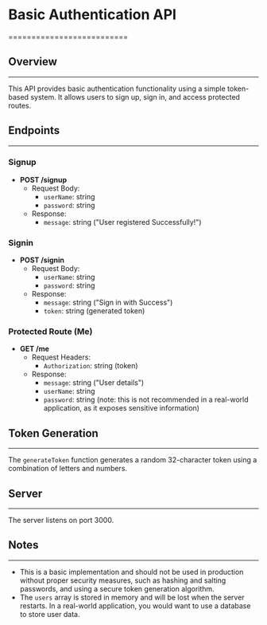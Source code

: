 # Basic Authentication API

==========================

## Overview

---

This API provides basic authentication functionality using a simple token-based system. It allows users to sign up, sign in, and access protected routes.

## Endpoints

---

### Signup

- **POST /signup**
  - Request Body:
    - `userName`: string
    - `password`: string
  - Response:
    - `message`: string ("User registered Successfully!")

### Signin

- **POST /signin**
  - Request Body:
    - `userName`: string
    - `password`: string
  - Response:
    - `message`: string ("Sign in with Success")
    - `token`: string (generated token)

### Protected Route (Me)

- **GET /me**
  - Request Headers:
    - `Authorization`: string (token)
  - Response:
    - `message`: string ("User details")
    - `userName`: string
    - `password`: string (note: this is not recommended in a real-world application, as it exposes sensitive information)

## Token Generation

---

The `generateToken` function generates a random 32-character token using a combination of letters and numbers.

## Server

---

The server listens on port 3000.

## Notes

---

- This is a basic implementation and should not be used in production without proper security measures, such as hashing and salting passwords, and using a secure token generation algorithm.
- The `users` array is stored in memory and will be lost when the server restarts. In a real-world application, you would want to use a database to store user data.
